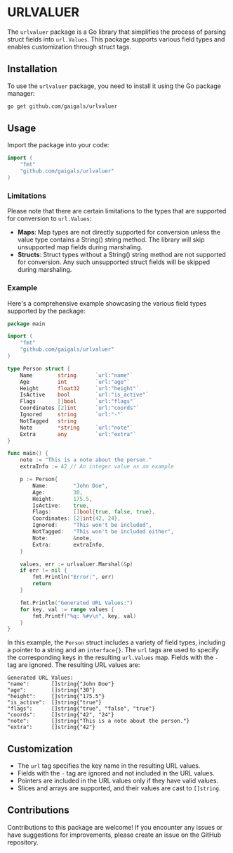 # URLVALUER

The `urlvaluer` package is a Go library that simplifies the process of parsing
struct fields into `url.Values`. This package supports various field types and
enables customization through struct tags.

## Installation

To use the `urlvaluer` package, you need to install it using the Go package
manager:

```sh
go get github.com/gaigals/urlvaluer
```

## Usage

Import the package into your code:

```go
import (
    "fmt"
    "github.com/gaigals/urlvaluer"
)
```

### Limitations

Please note that there are certain limitations to the types that are supported
for conversion to `url.Values`:

- __Maps__: Map types are not directly supported for conversion unless the
value type contains a String() string method. The library will skip 
unsupported map fields during marshaling.
- __Structs__: Struct types without a String() string method are not supported
for conversion. Any such unsupported struct fields will be skipped during 
marshaling.

### Example

Here's a comprehensive example showcasing the various field types supported 
by the package:

```go
package main

import (
    "fmt"
    "github.com/gaigals/urlvaluer"
)

type Person struct {
    Name        string      `url:"name"`
    Age         int         `url:"age"`
    Height      float32     `url:"height"`
    IsActive    bool        `url:"is_active"`
    Flags       []bool      `url:"flags"`
    Coordinates [2]int      `url:"coords"`
    Ignored     string      `url:"-"`
    NotTagged   string
    Note        *string     `url:"note"`
    Extra       any         `url:"extra"`
}

func main() {
    note := "This is a note about the person."
    extraInfo := 42 // An integer value as an example

    p := Person{
        Name:        "John Doe",
        Age:         30,
        Height:      175.5,
        IsActive:    true,
        Flags:       []bool{true, false, true},
        Coordinates: [2]int{42, 24},
        Ignored:     "This won't be included",
        NotTagged:   "This won't be included either",
        Note:        &note,
        Extra:       extraInfo,
    }

    values, err := urlvaluer.Marshal(&p)
    if err != nil {
        fmt.Println("Error:", err)
        return
    }

    fmt.Println("Generated URL Values:")
    for key, val := range values {
        fmt.Printf("%q: %#v\n", key, val)
    }
}
```

In this example, the `Person` struct includes a variety of field types, 
including a pointer to a string and an `interface{}`. The `url` tags 
are used to specify the corresponding keys in the resulting `url.Values`
map. Fields with the `-` tag are ignored. The resulting URL values are:

```
Generated URL Values:
"name":       []string{"John Doe"}
"age":        []string{"30"}
"height":     []string{"175.5"}
"is_active":  []string{"true"}
"flags":      []string{"true", "false", "true"}
"coords":     []string{"42", "24"}
"note":       []string{"This is a note about the person."}
"extra":      []string{"42"}
```

## Customization

- The `url` tag specifies the key name in the resulting URL values.
- Fields with the `-` tag are ignored and not included in the URL values.
- Pointers are included in the URL values only if they have valid values.
- Slices and arrays are supported, and their values are cast to `[]string`.

## Contributions

Contributions to this package are welcome! If you encounter any issues or have
suggestions for improvements, please create an issue on the GitHub repository.